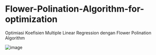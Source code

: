 # Flower-Polination-Algorithm-for-optimization
Optimiasi Koefisien Multiple Linear Regression dengan Flower Polination Algorithm

![image](https://user-images.githubusercontent.com/39853838/73133695-f3d2bf80-405e-11ea-9acc-191e090d9404.png)

